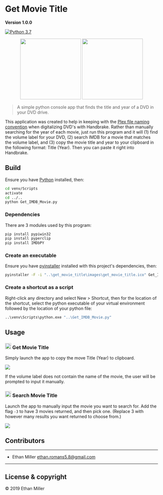 # Get Movie Title 
**Version 1.0.0** 

[![Python 3.7](https://img.shields.io/badge/Python-3.7-blue.svg)](https://www.python.org/downloads/windows/)

<div align="center">
    <a href="#usage"><img src="https://github.com/king-melchizedek/Get-Movie-Title/raw/master/images/get_movie_title.png" width="200px"></a>
    <a href="#usage"><img src="https://github.com/king-melchizedek/Get-Movie-Title/raw/master/images/search_movie_title.png" width="200px"></a>
    <br>
</div>

> A simple python console app that finds the title and year of a DVD in your DVD drive.

This application was created to help in keeping with the [Plex file naming convention](https://support.plex.tv/articles/naming-and-organizing-your-movie-media-files/ "Naming and organizing your Movie files") when digitalizing DVD's with Handbrake. Rather than manually searching for the year of each movie, just run this program and it will (1) find the volume label for your DVD, (2) search IMDB for a movie that matches the volume label, and (3) copy the movie title and year to your clipboard in the following format: Title (Year). Then you can paste it right into Handbrake.

## Build

Ensure you have [Python](https://www.python.org/downloads/windows/ "Python Releases for Windows") installed, then:

``` bash
cd venv/Scripts
activate
cd ../..
python Get_IMDB_Movie.py
```

### Dependencies

There are 3 modules used by this program:

``` bash
pip install pypiwin32
pip install pyperclip
pip install IMDbPY
```

### Create an executable

Ensure you have [pyinstaller](https://pypi.org/project/PyInstaller/ "PyPI") installed with this project's dependencies, then:

``` bash
pyinstaller -F -i "..\get_movie_title\images\get_movie_title.ico" Get_IMDB_Movie.py
```

### Create a shortcut as a script

Right-click any directory and select New > Shortcut, then for the location of the shortcut, select the python executable of your virtual environment followed by the location of your python file:

``` bash
..\venv\Scripts\python.exe "..\Get_IMDB_Movie.py"
```

## Usage

### <img src="https://github.com/king-melchizedek/Get-Movie-Title/raw/master/images/get_movie_title.ico" width="20px" position="relative" top="4px" > Get Movie Title

Simply launch the app to copy the move Title (Year) to clipboard.

![](https://github.com/king-melchizedek/Get-Movie-Title/raw/master/demos/Get_Movie_Title.gif)

If the volume label does not contain the name of the movie, the user will be prompted to input it manually.

### <img src="https://github.com/king-melchizedek/Get-Movie-Title/raw/master/images/search_movie_title.ico" width="20px" position="relative" top="4px" > Search Movie Title

Launch the app to manually input the movie you want to search for. Add the flag `-3` to have 3 movies returned, and then pick one. (Replace 3 with however many results you want returned to choose from.)

![](https://github.com/king-melchizedek/Get-Movie-Title/raw/master/demos/Search_Movie_Title.gif)

## Contributors

---

- Ethan Miller <ethan.romans5.8@gmail.com>

---

## License & copyright

© 2019 Ethan Miller
